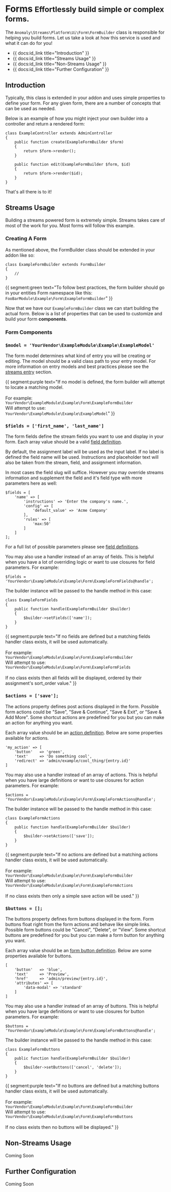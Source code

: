 # Forms <small>Effortlessly build simple or complex forms.</small>

The `Anomaly\Streams\Platform\Ui\Form\FormBuilder` class is responsible for helping you build forms. Let us take a look at how this service is used and what it can do for you!

* {{ docs:id_link title="Introduction" }}
* {{ docs:id_link title="Streams Usage" }}
* {{ docs:id_link title="Non-Streams Usage" }}
* {{ docs:id_link title="Further Configuration" }}


## Introduction

Typically, this class is extended in your addon and uses simple properties to define your form. For any given form, there are a number of concepts that can be used as needed.

Below is an example of how you might inject your own builder into a controller and return a rendered form:

	class ExampleController extends AdminController
	{
		public function create(ExampleFormBuilder $form)
		{
			return $form->render();
		}
		
		public function edit(ExampleFormBuilder $form, $id)
		{
			return $form->render($id);
		}
	}

That's all there is to it!

## Streams Usage

Building a streams powered form is extremely simple. Streams takes care of most of the work for you. Most forms will follow this example.

### Creating A Form

As mentioned above, the FormBuilder class should be extended in your addon like so:

	class ExampleFormBuilder extends FormBuilder
	{
		//
	}

{{ segment:green text="To follow best practices, the form builder should go in your entities Form namespace like this: `FooBarModule\Example\Form\ExampleFormBuilder`" }}

Now that we have our `ExampleFormBuilder` class we can start building the actual form. Below is a list of properties that can be used to customize and build your form **components**.

### Form Components

### `$model = 'YourVendor\ExampleModule\Example\ExampleModel'`

The form model determines what kind of entry you will be creating or editing. The model should be a valid class path to your entry model. For more information on entry models and best practices please see the [streams entry](streams/entries) section.

{{ segment:purple text="If no model is defined, the form builder will attempt to locate a matching model.<br><br>For example:<br>`YourVendor\ExampleModule\Example\Form\ExampleFormBuilder`<br>Will attempt to use:<br>`YourVendor\ExampleModule\Example\ExampleModel`" }}

### `$fields = ['first_name', 'last_name']`

The form fields define the stream fields you want to use and display in your form. Each array value should be a valid [field definition](definitions/fields).

By default, the assignment label will be used as the input label. If no label is defined the field name will be used. Instructions and placeholder text will also be taken from the stream, field, and assignment information.

In most cases the field slug will suffice. However you may override streams information and supplement the field and it's field type with more parameters here as well:

	$fields = [
		'name' => [
			'instructions' => 'Enter the company's name.',
			'config' => [
				'default_value' => 'Acme Company'
			],
			'rules' => [
				'max:50'
			]
		]
	];

For a full list of possible parameters please see [field definitions](definitions/fields).

You may also use a handler instead of an array of fields. This is helpful when you have a lot of overriding logic or want to use closures for field parameters. For example:

`$fields = 'YourVendor\ExampleModule\Example\Form\ExampleFormFields@handle';`

The builder instance will be passed to the handle method in this case:

	class ExampleFormFields
	{
		public function handle(ExampleFormBuilder $builder)
		{
			$builder->setFields(['name']);
		}
	}

{{ segment:purple text="If no fields are defined but a matching fields handler class exists, it will be used automatically.<br><br>For example:<br>`YourVendor\ExampleModule\Example\Form\ExampleFormBuilder`<br>Will attempt to use:<br>`YourVendor\ExampleModule\Example\Form\ExampleFormFields`<br><br>If no class exists then all fields will be displayed, ordered by their assignment's sort_order value." }}

### `$actions = ['save'];`

The actions property defines post actions displayed in the form. Possible form actions could be "Save", "Save & Continue", "Save & Exit", or "Save & Add More". Some shortcut actions are predefined for you but you can make an action for anything you want.

Each array value should be an [action definition](definitions/form_actions). Below are some properties available for actions.

	'my_action' => [
		'button'   => 'green',
		'text'     => 'Do something cool',
		'redirect' => 'admin/example/cool_thing/{entry.id}'
	]

You may also use a handler instead of an array of actions. This is helpful when you have large definitions or want to use closures for action parameters. For example:

`$actions = 'YourVendor\ExampleModule\Example\Form\ExampleFormActions@handle';`

The builder instance will be passed to the handle method in this case:

	class ExampleFormActions
	{
		public function handle(ExampleFormBuilder $builder)
		{
			$builder->setActions(['save']);
		}
	}

{{ segment:purple text="If no actions are defined but a matching actions handler class exists, it will be used automatically.<br><br>For example:<br>`YourVendor\ExampleModule\Example\Form\ExampleFormBuilder`<br>Will attempt to use:<br>`YourVendor\ExampleModule\Example\Form\ExampleFormActions`<br><br>If no class exists then only a simple save action will be used." }}

### `$buttons = [];`

The buttons property defines form buttons displayed in the form. Form buttons float right from the form actions and behave like simple links. Possible form buttons could be "Cancel", "Delete", or "View". Some shortcut buttons are predefined for you but you can make a form button for anything you want.

Each array value should be an [form button definition](definitions/form_buttons). Below are some properties available for buttons.

	[
		'button'   => 'blue',
		'text'     => 'Preview',
		'href'     => 'admin/preview/{entry.id}',
		'attributes' => [
			'data-modal' => 'standard'
		]
	]

You may also use a handler instead of an array of buttons. This is helpful when you have large definitions or want to use closures for button parameters. For example:

`$buttons = 'YourVendor\ExampleModule\Example\Form\ExampleFormButtons@handle';`

The builder instance will be passed to the handle method in this case:

	class ExampleFormButtons
	{
		public function handle(ExampleFormBuilder $builder)
		{
			$builder->setButtons(['cancel', 'delete']);
		}
	}

{{ segment:purple text="If no buttons are defined but a matching buttons handler class exists, it will be used automatically.<br><br>For example:<br>`YourVendor\ExampleModule\Example\Form\ExampleFormBuilder`<br>Will attempt to use:<br>`YourVendor\ExampleModule\Example\Form\ExampleFormButtons`<br><br>If no class exists then no buttons will be displayed." }}


## Non-Streams Usage

Coming Soon


## Further Configuration

Coming Soon